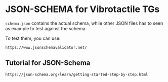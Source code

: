 # JSON-SCHEMA for Vibrotactile TGs

`schema.json` contains the actual schema, while other JSON files has to seen as example to test against the schema.

To test them, you can use:

`https://www.jsonschemavalidator.net/`

## Tutorial for JSON-Schema

`https://json-schema.org/learn/getting-started-step-by-step.html`
